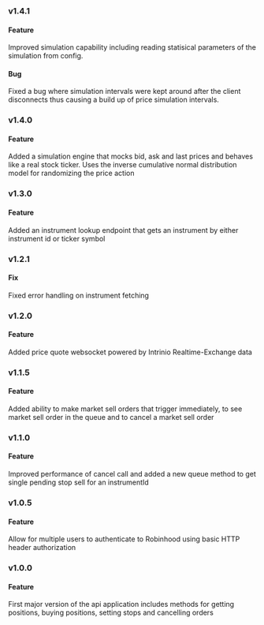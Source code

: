 ### v1.4.1
#### Feature
Improved simulation capability including reading statisical parameters of the simulation from config.

#### Bug
Fixed a bug where simulation intervals were kept around after the client disconnects thus causing a build up of price simulation intervals.

### v1.4.0
#### Feature
Added a simulation engine that mocks bid, ask and last prices and behaves like a real stock ticker.  Uses the inverse cumulative normal distribution model for randomizing the price action

### v1.3.0
#### Feature
Added an instrument lookup endpoint that gets an instrument by either instrument id or ticker symbol

### v1.2.1
#### Fix
Fixed error handling on instrument fetching

### v1.2.0
#### Feature
Added price quote websocket powered by Intrinio Realtime-Exchange data

### v1.1.5
#### Feature
Added ability to make market sell orders that trigger immediately, to see market sell order in the queue and to cancel a market sell order

### v1.1.0
#### Feature
Improved performance of cancel call and added a new queue method to get single pending stop sell for an instrumentId

### v1.0.5
#### Feature
Allow for multiple users to authenticate to Robinhood using basic HTTP header authorization

### v1.0.0
#### Feature
First major version of the api application includes methods for getting positions, buying positions, setting stops and cancelling orders

